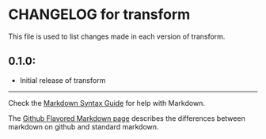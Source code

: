 # CHANGELOG for transform

This file is used to list changes made in each version of transform.

## 0.1.0:

* Initial release of transform

- - - 
Check the [Markdown Syntax Guide](http://daringfireball.net/projects/markdown/syntax) for help with Markdown.

The [Github Flavored Markdown page](http://github.github.com/github-flavored-markdown/) describes the differences between markdown on github and standard markdown.
